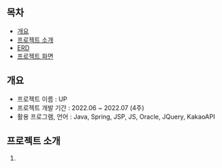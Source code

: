 ## 목차
  - [개요](#개요)
  - [프로젝트 소개](#프로젝트-소개)
  - [ERD](#ERD)
  - [프로젝트 화면](#프로젝트-화면)

## 개요
  - 프로젝트 이름 : UP
  - 프로젝트 개발 기간 : 2022.06 ~ 2022.07 (4주)
  - 활용 프로그램, 언어 : Java, Spring, JSP, JS, Oracle, JQuery, KakaoAPI

## 프로젝트 소개
  1. 
